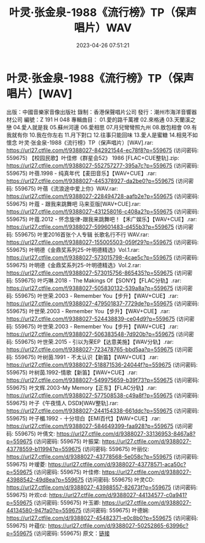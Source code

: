 ﻿---
title: 叶灵·张金泉-1988《流行榜》TP（保声唱片）WAV
date: 2023-04-26 07:51:21
categories: WAV车载音乐、镜像
tags: 华语中文
---
# 叶灵·张金泉-1988《流行榜》TP（保声唱片）[WAV]

出版：中國音樂家音像出版社
錄制：香港保聲唱片公司
發行：潮州市海洋音響器材公司
編號：Z 191 H 048
專輯曲目：
01.愛的路千萬裡
02.來格通
03.天蘭溪之戀
04.愛人就是我
05.蘇州河邊
06.愛相思
07.月兒彎彎照九州
08.敖包相會
09.有我就有你
10.我在你左右
11.月下對口
12.往事只能回味
13.愛人是蜜糖
14.相見不如懷念
叶灵·张金泉-1988《流行榜》TP（保声唱片）[WAV].rar: https://url27.ctfile.com/f/9388027-842921544-ec78f8?p=559675
(访问密码: 559675)
【校园民歌】叶佳修《群星会52》 1986 [FLAC+CUE整轨].zip: https://url27.ctfile.com/f/9388027-552757277-395a7c?p=559675
(访问密码: 559675)
叶蓓.1998 - 纯真年代【麦田音乐】【WAV+CUE】.rar: https://url27.ctfile.com/f/9388027-445378927-da2be0?p=559675
(访问密码: 559675)
叶蓓《流浪途中爱上你》WAV.rar: https://url27.ctfile.com/f/9388027-228494728-aafb2e?p=559675
(访问密码: 559675)
叶蔻 - 跟我来跳舞吧 马来亚版[WAV+CUE].rar: https://url27.ctfile.com/f/9388027-431258016-c408a2?p=559675
(访问密码: 559675)
叶蔻.2012 - 怀念旋律-跟我来跳舞吧！【禾广娱乐】【WAV+CUE】.rar: https://url27.ctfile.com/f/9388027-599601483-d455b3?p=559675
(访问密码: 559675)
叶里2016首张个人专辑 长歌名行不行 WAV.rar: https://url27.ctfile.com/f/9388027-155005503-059f29?p=559675
(访问密码: 559675)
叶明德《金鼎奖系列25-叶明德精选》Vol.1.rar: https://url27.ctfile.com/f/9388027-573015798-4cae5c?p=559675
(访问密码: 559675)
叶明德《金鼎奖系列25-叶明德精选》Vol.2.rar: https://url27.ctfile.com/f/9388027-573015756-865435?p=559675
(访问密码: 559675)
叶巧琳.2018 - The Makings Of【SONY】【FLAC分轨】.rar: https://url27.ctfile.com/f/9388027-505830132-539a8a?p=559675
(访问密码: 559675)
叶世荣.2003 - Remember You【步升】【WAV+CUE】.rar: https://url27.ctfile.com/f/9388027-479501837-7729de?p=559675
(访问密码: 559675)
叶世荣.2003 - Remember You【步升】【WAV+CUE】.rar: https://url27.ctfile.com/f/9388027-524438839-ce04d9?p=559675
(访问密码: 559675)
叶世荣.2003 - Remember You【步升】【WAV+CUE】.rar: https://url27.ctfile.com/f/9388027-506383548-7d920b?p=559675
(访问密码: 559675)
叶世荣.2015 - 引以为荣EP【达意美施】【WAV分轨】.rar: https://url27.ctfile.com/f/9388027-723478765-bbd5aa?p=559675
(访问密码: 559675)
叶树茵.1991 - 不太认识【新笛】【WAV+CUE】.rar: https://url27.ctfile.com/f/9388027-518871536-24044f?p=559675
(访问密码: 559675)
叶树茵.1992-情歌【新笛】【WAV+CUE】.rar: https://url27.ctfile.com/f/9388027-549975659-b39f73?p=559675
(访问密码: 559675)
叶文辉.2003-My Memory【正东】【FLAC分轨】.rar: https://url27.ctfile.com/f/9388027-577508538-c49a8f?p=559675
(访问密码: 559675)
叶子《午夜情人 DSD》[WAV整轨].rar: https://url27.ctfile.com/f/9388027-244154338-661ddc?p=559675
(访问密码: 559675)
叶子楣.1992 - 十分坦白【EMI百代】【WAV+CUE】.rar: https://url27.ctfile.com/f/9388027-584649399-faa928?p=559675
(访问密码: 559675)
叶倩文: https://url27.ctfile.com/d/9388027-33136953-8467a8?p=559675
(访问密码: 559675)
叶振棠: https://url27.ctfile.com/d/9388027-43778559-b11994?p=559675
(访问密码: 559675)
叶丽仪: https://url27.ctfile.com/d/9388027-43778568-5e058c?p=559675
(访问密码: 559675)
叶瑷菱: https://url27.ctfile.com/d/9388027-43778571-aca50c?p=559675
(访问密码: 559675)
叶佳修: https://url27.ctfile.com/d/9388027-43988542-49d8ea?p=559675
(访问密码: 559675)
叶灵CD: https://url27.ctfile.com/d/9388027-43988557-82673f?p=559675
(访问密码: 559675)
叶欢cd: https://url27.ctfile.com/d/9388027-44134577-c0a941?p=559675
(访问密码: 559675)
叶玉卿: https://url27.ctfile.com/d/9388027-44134580-947fa0?p=559675
(访问密码: 559675)
叶德娴: https://url27.ctfile.com/d/9388027-45482371-e0c8b0?p=559675
(访问密码: 559675)
叶蕴仪: https://url27.ctfile.com/d/9388027-50252865-63996c?p=559675
(访问密码: 559675)
原文：[链接](https://blog.sina.com.cn/s/blog_1647c7e76010311lu.html)